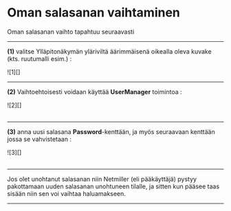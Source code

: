# Oman salasanan vaihtaminen

Oman salasanan vaihto tapahtuu seuraavasti

----

__(1)__ valitse Ylläpitonäkymän yläriviltä äärimmäisenä oikealla oleva kuvake (kts. ruutumalli esim.) :

<figure class="fig-n border" style="margin:10px 0 0 0">
![1][]
<figcaption></figcaption>
</figure>

----

__(2)__ Vaihtoehtoisesti voidaan käyttää __UserManager__ toimintoa :

<figure class="fig-n border" style="margin:10px 0 30px 0">
![2][]
</figure>

----

__(3)__ anna uusi salasana __Password__-kenttään, ja myös seuraavaan kenttään jossa se vahvistetaan :


<figure class="fig-n border" style="margin:10px 0 30px 0">
![3][]
</figure>

----


<div class='msg msg-warn'>
Jos olet unohtanut salasanan niin Netmiller (eli pääkäyttäjä) pystyy
pakottamaan uuden salasanan unohtuneen tilalle, ja sitten kun pääsee
taas sisään niin sen voi vaihtaa haluamakseen.
</div>

----

[1]: kuvat/kuva103.png "Toiminto ohjauspaneelissa"
[2]: kuvat/kuva104.png "Ruutumalli"
[3]: kuvat/kuva105.png "Ruutumalli"
[4]: kuvat/kuva09.png "Ruutumalli toiminnoista"

